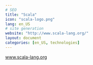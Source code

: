 ```yaml
---
# SEO
title: "Scala"
icon: "scala-logo.png"
lang: en_US
# site generation
website: "http://www.scala-lang.org/"
layout: document
categories: [en_US, technologies]
---
```

www.scala-lang.org
